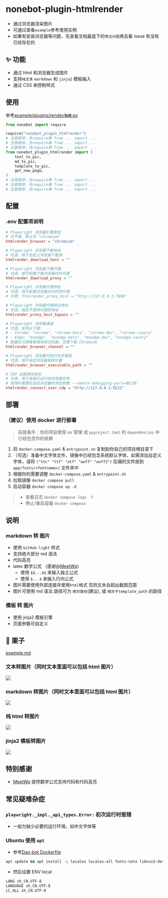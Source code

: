 # nonebot-plugin-htmlrender

- 通过浏览器渲染图片
- 可通过查看`example`参考使用实例
- 如果有安装浏览器等问题，先查看文档最底下的`常见问题`再去看 issue 有没有已经存在的

## ✨ 功能

- 通过 html 和浏览器生成图片
- 支持`纯文本` `markdown` 和 `jinja2` 模板输入
- 通过 CSS 来控制样式

## 使用

参考[example/plugins/render/**init**.py](example/plugins/render/__init__.py)

```py
from nonebot import require

require("nonebot_plugin_htmlrender")
# 注意顺序，先require再 from ... import ...
# 注意顺序，先require再 from ... import ...
# 注意顺序，先require再 from ... import ...
from nonebot_plugin_htmlrender import (
    text_to_pic,
    md_to_pic,
    template_to_pic,
    get_new_page,
)
# 注意顺序，先require再 from ... import ...
# 注意顺序，先require再 from ... import ...
# 注意顺序，先require再 from ... import ...
```

## 配置

### .env 配置项说明

```ini
# Playwright 浏览器引擎类型
# 可不填，默认为 "chromium"
htmlrender_browser = "chromium"

# Playwright 浏览器下载地址
# 可选，用于自定义浏览器下载源
htmlrender_download_host = ""

# Playwright 浏览器下载代理
# 可选，用于配置下载浏览器时的代理
htmlrender_download_proxy = ""

# Playwright 浏览器代理地址
# 可选，用于配置浏览器访问时的代理
# 示例: htmlrender_proxy_host = "http://127.0.0.1:7890"

# Playwright 浏览器代理绕过地址
# 可选，指定不使用代理的地址
htmlrender_proxy_host_bypass = ""

# Playwright 浏览器通道
# 可选，支持以下值:
# - Chrome: "chrome", "chrome-beta", "chrome-dev", "chrome-canary"
# - Edge: "msedge", "msedge-beta", "msedge-dev", "msedge-canary"
# 配置后可直接使用系统浏览器，无需下载 Chromium
htmlrender_browser_channel = ""

# Playwright 浏览器可执行文件路径
# 可选，用于指定浏览器程序位置
htmlrender_browser_executable_path = ""

# CDP 远程调试地址
# 可选，用于连接已运行的浏览器实例
# 使用时需要在启动浏览器时添加参数 --remote-debugging-port=端口号
htmlrender_connect_over_cdp = "http://127.0.0.1:9222"
```

## 部署

### （建议）使用 docker 进行部署

> 前提条件：你的项目使用 uv 管理 或 `pyproject.toml` 的 `dependencies` 中已经包含你的依赖

1. 将 `docker-compose.yaml` & `entrypoint.sh` 复制到你自己的项目根目录下
2. （可选）准备中文字体文件，镜像中已经包含系统默认字体，如需添加自定义字体，请将 `("ttc" "ttf" "otf" "woff" "woff2")` 后缀的文件放到 `app/fonts/<fontname>/` 文件夹中
3. 根据你的需要调整 `docker-compose.yaml` & `entrypoint.sh`
4. 拉取镜像 `docker compose pull`
5. 启动容器 `docker compose up -d`

> - 查看日志 `docker compose logs -f`
> - 停止/重启容器 `docker compose`

## 说明
### markdown 转 图片

- 使用 `GitHub-light` 样式
- 支持绝大部分 md 语法
- 代码高亮
- latex 数学公式 （感谢@[MeetWq](https://github.com/MeetWq)）
    - 使用 `$$...$$` 来输入独立公式
    - 使用 `$...$` 来输入行内公式
- 图片需要使用外部连接并使用`html`格式 否则文末会超出截图范围
- 图片可使用 md 语法 路径可为 `绝对路径`(建议), 或 `相对于template_path` 的路径

### 模板 转 图片

- 使用 jinja2 模板引擎
- 页面参数可自定义

## 🌰 栗子

[example.md](docs/example.md)

### 文本转图片（同时文本里面可以包括 html 图片）

![](docs/text2pic.png)

### markdown 转图片（同时文本里面可以包括 html 图片）

![](docs/md2pic.png)

### 纯 html 转图片

![](docs/html2pic.png)

### jinja2 模板转图片

![](docs/template2pic.png)

## 特别感谢

- [MeetWq](https://github.com/MeetWq) 提供数学公式支持代码和代码高亮

## 常见疑难杂症

### `playwright._impl._api_types.Error:` 初次运行时报错

- 一般为缺少必要的运行环境，如中文字体等

### Ubuntu 使用 `apt`

- 参考[Dao-bot Dockerfile](https://github.com/kexue-z/Dao-bot/blob/a7b35d6877b24b2bbd72039195bd1b3afebb5cf6/Dockerfile#L12-L15)

```sh
apt update && apt install -y locales locales-all fonts-noto libnss3-dev libxss1 libasound2 libxrandr2 libatk1.0-0 libgtk-3-0 libgbm-dev libxshmfence1
```

- 然后设置 ENV local

```sh
LANG zh_CN.UTF-8
LANGUAGE zh_CN.UTF-8
LC_ALL zh_CN.UTF-8
```

